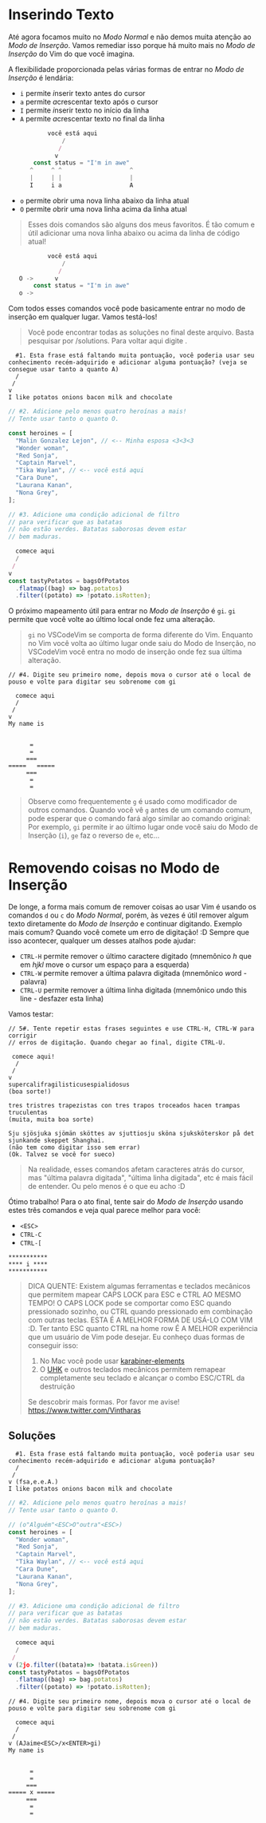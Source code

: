 # Inserindo Texto

Até agora focamos muito no *Modo Normal* e não demos muita atenção ao *Modo de Inserção*. Vamos remediar isso porque há muito mais no *Modo de Inserção* do Vim do que você imagina.

A flexibilidade proporcionada pelas várias formas de entrar no *Modo de Inserção* é lendária:

- `i` permite *i*nserir texto antes do cursor
- `a` permite *a*crescentar texto após o cursor
- `I` permite *i*nserir texto no início da linha
- `A` permite *a*crescentar texto no final da linha

```javascript
           você está aqui
               /
              /
             v
       const status = "I'm in awe"
      ^     ^ ^                   ^
      |     | |                   |
      I     i a                   A
```

- `o` permite *o*brir uma nova linha abaixo da linha atual
- `O` permite *o*brir uma nova linha acima da linha atual

> Esses dois comandos são alguns dos meus favoritos. É tão comum e útil adicionar uma nova linha abaixo ou acima da linha de código atual!

```javascript
           você está aqui
               /
              /
   O ->      v
       const status = "I'm in awe"
   o ->
```

Com todos esses comandos você pode basicamente entrar no modo de inserção em qualquer lugar. Vamos testá-los!

> Você pode encontrar todas as soluções no final deste arquivo. Basta pesquisar por /solutions. Para voltar aqui digite <CTRL-O>.

```
  #1. Esta frase está faltando muita pontuação, você poderia usar seu conhecimento recém-adquirido e adicionar alguma pontuação? (veja se consegue usar tanto a quanto A)
  /
 /
v
I like potatos onions bacon milk and chocolate
```

```javascript
// #2. Adicione pelo menos quatro heroínas a mais!
// Tente usar tanto o quanto O.

const heroines = [
  "Malin Gonzalez Lejon", // <-- Minha esposa <3<3<3
  "Wonder woman",
  "Red Sonja",
  "Captain Marvel",
  "Tika Waylan", // <-- você está aqui
  "Cara Dune",
  "Laurana Kanan",
  "Nona Grey",
];
```

```javascript
// #3. Adicione uma condição adicional de filtro
// para verificar que as batatas
// não estão verdes. Batatas saborosas devem estar
// bem maduras.

  comece aqui
  /
 /
v
const tastyPotatos = bagsOfPotatos
  .flatmap((bag) => bag.potatos)
  .filter((potato) => !potato.isRotten);
```

O próximo mapeamento útil para entrar no *Modo de Inserção* é `gi`. `gi` permite que você volte ao último local onde fez uma alteração.

> `gi` no VSCodeVim se comporta de forma diferente do Vim. Enquanto no Vim você volta ao último lugar onde saiu do Modo de Inserção, no VSCodeVim você entra no modo de inserção onde fez sua última alteração.

```
// #4. Digite seu primeiro nome, depois mova o cursor até o local de pouso e volte para digitar seu sobrenome com gi

  comece aqui
  /
 /
v
My name is


      =
      =
     ===
=====   =====
     ===
      =
      =
```

> Observe como frequentemente `g` é usado como modificador de outros comandos. Quando você vê `g` antes de um comando comum, pode esperar que o comando fará algo similar ao comando original: Por exemplo, `gi` permite ir ao último lugar onde você saiu do Modo de Inserção (`i`), `ge` faz o reverso de `e`, etc...

# Removendo coisas no Modo de Inserção

De longe, a forma mais comum de remover coisas ao usar Vim é usando os comandos `d` ou `c` do *Modo Normal*, porém, às vezes é útil remover algum texto diretamente do *Modo de Inserção* e continuar digitando. Exemplo mais comum? Quando você comete um erro de digitação! :D Sempre que isso acontecer, qualquer um desses atalhos pode ajudar:

- `CTRL-H` permite remover o último caractere digitado (mnemônico _h_ que em _hjkl_ move o cursor um espaço para a esquerda)
- `CTRL-W` permite remover a última palavra digitada (mnemônico *w*ord - palavra)
- `CTRL-U` permite remover a última linha digitada (mnemônico *u*ndo this line - desfazer esta linha)

Vamos testar:

```
// 5#. Tente repetir estas frases seguintes e use CTRL-H, CTRL-W para corrigir
// erros de digitação. Quando chegar ao final, digite CTRL-U.

 comece aqui!
  /
 /
v
supercalifragilisticusespialidosus
(boa sorte!)

tres tristres trapezistas con tres trapos troceados hacen trampas truculentas
(muita, muita boa sorte)

Sju sjösjuka sjömän sköttes av sjuttiosju sköna sjuksköterskor på det sjunkande skeppet Shanghai.
(não tem como digitar isso sem errar)
(Ok. Talvez se você for sueco)
```

> Na realidade, esses comandos afetam caracteres atrás do cursor, mas "última palavra digitada", "última linha digitada", etc é mais fácil de entender. Ou pelo menos é o que eu acho :D

Ótimo trabalho! Para o ato final, tente sair do *Modo de Inserção* usando estes três comandos e veja qual parece melhor para você:

- `<ESC>`
- `CTRL-C`
- `CTRL-[`

```
***********
**** i ****
***********
```

> DICA QUENTE: Existem algumas ferramentas e teclados mecânicos que permitem mapear CAPS LOCK para ESC e CTRL AO MESMO TEMPO! O CAPS LOCK pode se comportar como ESC quando pressionado sozinho, ou CTRL quando pressionado em combinação com outras teclas. ESTA É A MELHOR FORMA DE USÁ-LO COM VIM :D. Ter tanto ESC quanto CTRL na home row É A MELHOR experiência que um usuário de Vim pode desejar. Eu conheço duas formas de conseguir isso:
>
> 1. No Mac você pode usar [karabiner-elements](https://karabiner-elements.pqrs.org/)
> 2. O [UHK](https://ultimatehackingkeyboard.com/) e outros teclados mecânicos permitem remapear completamente seu teclado e alcançar o combo ESC/CTRL da destruição
>
> Se descobrir mais formas. Por favor me avise! https://www.twitter.com/Vintharas

## Soluções

```
  #1. Esta frase está faltando muita pontuação, você poderia usar seu conhecimento recém-adquirido e adicionar alguma pontuação?
  /
 /
v (fsa,e.e.A.)
I like potatos onions bacon milk and chocolate
```

```javascript
// #2. Adicione pelo menos quatro heroínas a mais!
// Tente usar tanto o quanto O.

// (o"Alguém"<ESC>O"outra"<ESC>)
const heroines = [
  "Wonder woman",
  "Red Sonja",
  "Captain Marvel",
  "Tika Waylan", // <-- você está aqui
  "Cara Dune",
  "Laurana Kanan",
  "Nona Grey",
];
```

```javascript
// #3. Adicione uma condição adicional de filtro
// para verificar que as batatas
// não estão verdes. Batatas saborosas devem estar
// bem maduras.

  comece aqui
  /
 /
v (2jo.filter((batata)=> !batata.isGreen))
const tastyPotatos = bagsOfPotatos
  .flatmap((bag) => bag.potatos)
  .filter((potato) => !potato.isRotten);
```

```
// #4. Digite seu primeiro nome, depois mova o cursor até o local de pouso e volte para digitar seu sobrenome com gi

  comece aqui
  /
 /
v (AJaime<ESC>/x<ENTER>gi)
My name is


      =
      =
     ===
===== x =====
     ===
      =
      =
```
